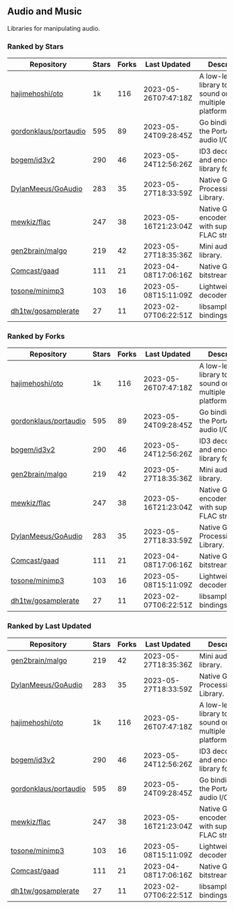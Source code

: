 ## Audio and Music

Libraries for manipulating audio.

### Ranked by Stars

| Repository | Stars | Forks | Last Updated | Description | 
|------------|-------|-------|--------------|-------------|
| [hajimehoshi/oto](https://github.com/hajimehoshi/oto) | 1k | 116 | 2023-05-26T07:47:18Z |  A low-level library to play sound on multiple platforms. |
| [gordonklaus/portaudio](https://github.com/gordonklaus/portaudio) | 595 | 89 | 2023-05-24T09:28:45Z |  Go bindings for the PortAudio audio I/O library. |
| [bogem/id3v2](https://github.com/bogem/id3v2) | 290 | 46 | 2023-05-24T12:56:26Z |  ID3 decoding and encoding library for Go. |
| [DylanMeeus/GoAudio](https://github.com/DylanMeeus/GoAudio) | 283 | 35 | 2023-05-27T18:33:59Z |  Native Go Audio Processing Library. |
| [mewkiz/flac](https://github.com/mewkiz/flac) | 247 | 38 | 2023-05-16T21:23:04Z |  Native Go FLAC encoder/decoder with support for FLAC streams. |
| [gen2brain/malgo](https://github.com/gen2brain/malgo) | 219 | 42 | 2023-05-27T18:35:36Z |  Mini audio library. |
| [Comcast/gaad](https://github.com/Comcast/gaad) | 111 | 21 | 2023-04-08T17:06:16Z |  Native Go AAC bitstream parser. |
| [tosone/minimp3](https://github.com/tosone/minimp3) | 103 | 16 | 2023-05-08T15:11:09Z |  Lightweight MP3 decoder library. |
| [dh1tw/gosamplerate](https://github.com/dh1tw/gosamplerate) | 27 | 11 | 2023-02-07T06:22:51Z |  libsamplerate bindings for go. |

### Ranked by Forks

| Repository | Stars | Forks | Last Updated | Description | 
|------------|-------|-------|--------------|-------------|
| [hajimehoshi/oto](https://github.com/hajimehoshi/oto) | 1k | 116 | 2023-05-26T07:47:18Z |  A low-level library to play sound on multiple platforms. |
| [gordonklaus/portaudio](https://github.com/gordonklaus/portaudio) | 595 | 89 | 2023-05-24T09:28:45Z |  Go bindings for the PortAudio audio I/O library. |
| [bogem/id3v2](https://github.com/bogem/id3v2) | 290 | 46 | 2023-05-24T12:56:26Z |  ID3 decoding and encoding library for Go. |
| [gen2brain/malgo](https://github.com/gen2brain/malgo) | 219 | 42 | 2023-05-27T18:35:36Z |  Mini audio library. |
| [mewkiz/flac](https://github.com/mewkiz/flac) | 247 | 38 | 2023-05-16T21:23:04Z |  Native Go FLAC encoder/decoder with support for FLAC streams. |
| [DylanMeeus/GoAudio](https://github.com/DylanMeeus/GoAudio) | 283 | 35 | 2023-05-27T18:33:59Z |  Native Go Audio Processing Library. |
| [Comcast/gaad](https://github.com/Comcast/gaad) | 111 | 21 | 2023-04-08T17:06:16Z |  Native Go AAC bitstream parser. |
| [tosone/minimp3](https://github.com/tosone/minimp3) | 103 | 16 | 2023-05-08T15:11:09Z |  Lightweight MP3 decoder library. |
| [dh1tw/gosamplerate](https://github.com/dh1tw/gosamplerate) | 27 | 11 | 2023-02-07T06:22:51Z |  libsamplerate bindings for go. |

### Ranked by Last Updated

| Repository | Stars | Forks | Last Updated | Description | 
|------------|-------|-------|--------------|-------------|
| [gen2brain/malgo](https://github.com/gen2brain/malgo) | 219 | 42 | 2023-05-27T18:35:36Z |  Mini audio library. |
| [DylanMeeus/GoAudio](https://github.com/DylanMeeus/GoAudio) | 283 | 35 | 2023-05-27T18:33:59Z |  Native Go Audio Processing Library. |
| [hajimehoshi/oto](https://github.com/hajimehoshi/oto) | 1k | 116 | 2023-05-26T07:47:18Z |  A low-level library to play sound on multiple platforms. |
| [bogem/id3v2](https://github.com/bogem/id3v2) | 290 | 46 | 2023-05-24T12:56:26Z |  ID3 decoding and encoding library for Go. |
| [gordonklaus/portaudio](https://github.com/gordonklaus/portaudio) | 595 | 89 | 2023-05-24T09:28:45Z |  Go bindings for the PortAudio audio I/O library. |
| [mewkiz/flac](https://github.com/mewkiz/flac) | 247 | 38 | 2023-05-16T21:23:04Z |  Native Go FLAC encoder/decoder with support for FLAC streams. |
| [tosone/minimp3](https://github.com/tosone/minimp3) | 103 | 16 | 2023-05-08T15:11:09Z |  Lightweight MP3 decoder library. |
| [Comcast/gaad](https://github.com/Comcast/gaad) | 111 | 21 | 2023-04-08T17:06:16Z |  Native Go AAC bitstream parser. |
| [dh1tw/gosamplerate](https://github.com/dh1tw/gosamplerate) | 27 | 11 | 2023-02-07T06:22:51Z |  libsamplerate bindings for go. |

